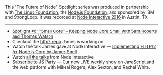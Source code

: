 This "The Future of Node" Spotlight series was produced in partnership with [The Linux Foundation](https://www.linuxfoundation.org/), the [Node.js Foundation](https://nodejs.org/en/foundation/), and sponsored by IBM and StrongLoop. It was recorded at [Node Interactive 2016](http://events.linuxfoundation.org/events/node-interactive) in Austin, TX.

---

- [Spotlight #6: "Small Core" – Keeping Node Core Small with Sam Roberts and Thomas Watson](https://changelog.com/spotlight/6)
- Checkout the [http2 repo](https://github.com/nodejs/http2) James is working on
- Watch the talk James gave at Node Interactive — [Implementing HTTP/2 for Node.js Core by James Snell](https://www.youtube.com/watch?v=7uNGKCao8gA&list=PLfMzBWSH11xYaaHMalNKqcEurBH8LstB8&index=40)
- Watch [all the talks](https://www.youtube.com/playlist?list=PLfMzBWSH11xYaaHMalNKqcEurBH8LstB8) from Node Interactive
- [Subscribe to JS Party](https://changelog.com/jsparty) — Our new LIVE weekly show on JavaScript and the web platform with Mikeal Rogers, Alex Sexton, and Rachel White.